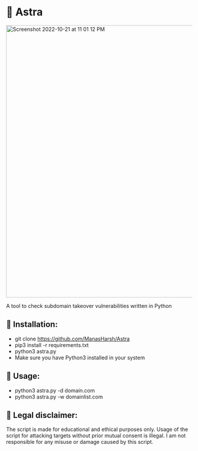 # 🏹 Astra 
<img width="737" alt="Screenshot 2022-10-21 at 11 01 12 PM" src="https://user-images.githubusercontent.com/33492814/197255224-463088ea-a4e6-49f2-9b2f-8c3f293e39ad.png">

A tool to check subdomain takeover vulnerabilities written in Python


## 💠 Installation:

* git clone https://github.com/ManasHarsh/Astra
* pip3 install -r requirements.txt
* python3 astra.py 
* Make sure you have Python3 installed in your system

## 📖 Usage:
* python3 astra.py -d domain.com
* python3 astra.py -w domainlist.com

## 🔖 Legal disclaimer:
The script is made for educational and ethical purposes only. Usage of the script for attacking targets without prior mutual consent is illegal. I am not responsible for any misuse or damage caused by this script.
